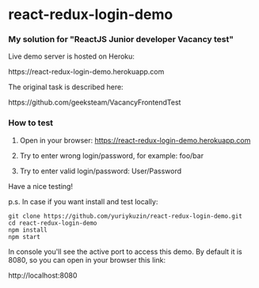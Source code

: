 # react-redux-login-demo
<h3>My solution for "ReactJS Junior developer Vacancy test"</h3>
<p>Live demo server is hosted on Heroku:</p>
https://react-redux-login-demo.herokuapp.com
<p>The original task is described here:</p>
https://github.com/geeksteam/VacancyFrontendTest
<h3>How to test</h3>

1. Open in your browser: https://react-redux-login-demo.herokuapp.com

2. Try to enter wrong login/password, for example: foo/bar

3. Try to enter valid login/password: User/Password

Have a nice testing!

p.s. In case if you want install and test locally:
```
git clone https://github.com/yuriykuzin/react-redux-login-demo.git
cd react-redux-login-demo
npm install
npm start
```
<p>In console you'll see the active port to access this demo. 
By default it is 8080, so you can open in your browser this link: </p>
http://localhost:8080